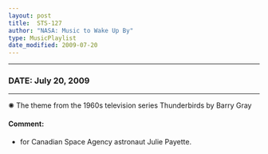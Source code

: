 ```yaml
---
layout: post
title:  STS-127
author: "NASA: Music to Wake Up By"
type: MusicPlaylist
date_modified: 2009-07-20
---
```


----
### DATE: July 20, 2009
----
✺ The theme from the 1960s television series Thunderbirds by Barry Gray

#### Comment:
* for Canadian Space Agency astronaut Julie Payette.
